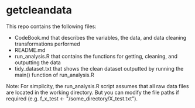 getcleandata
============

This repo contains the following files:
- CodeBook.md that describes the variables, the data, and data cleaning transformations performed
- README.md
- run_analysis.R that contains the functions for getting, cleaning, and outputting the data
- tidy_dataset.txt that shows the clean dataset outputted by running the main() function of run_analysis.R

Note: For simplicity, the run_analysis.R script assumes that all raw data files are located in the working directory. But you can modify the file paths if required (e.g. f_x_test <- "/some_directory/X_test.txt").